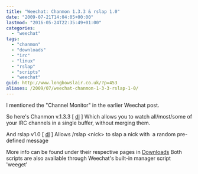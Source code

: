 ```yaml
---
title: "Weechat: Chanmon 1.3.3 & rslap 1.0"
date: "2009-07-21T14:04:05+00:00"
lastmod: "2016-05-24T22:35:49+01:00"
categories: 
  - "weechat"
tags: 
  - "chanmon"
  - "downloads"
  - "irc"
  - "linux"
  - "rslap"
  - "scripts"
  - "weechat"
guid: http://www.longbowslair.co.uk/?p=453
aliases: /2009/07/weechat-chanmon-1-3-3-rslap-1-0/
---
```


I mentioned the "Channel Monitor" in the earlier Weechat post.

So here's Chanmon v.1.3.3 \[ [dl](http://dl.getdropbox.com/u/501502/chanmon.pl) \]
Which allows you to watch all/most/some of your IRC channels in a single buffer, without merging them.

And rslap v1.0 \[ [dl](http://dl.getdropbox.com/u/501502/rslap.pl) \]
Allows /rslap &lt;nick&gt; to slap a nick with  a random pre-defined message

More info can be found under their respective pages in [Downloads](/downloads/)
Both scripts are also available through Weechat's built-in manager script 'weeget'
